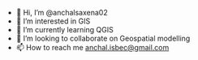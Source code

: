 - 👋 Hi, I’m @anchalsaxena02
- 👀 I’m interested in GIS
- 🌱 I’m currently learning QGIS
- 💞️ I’m looking to collaborate on Geospatial modelling
- 📫 How to reach me anchal.isbec@gmail.com

<!---
anchalsaxena02/anchalsaxena02 is a ✨ special ✨ repository because its `README.md` (this file) appears on your GitHub profile.
You can click the Preview link to take a look at your changes.
--->

